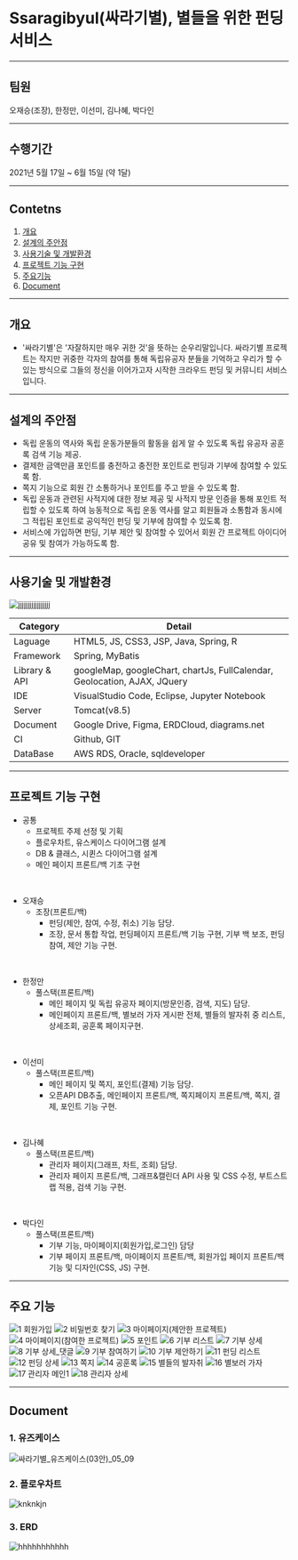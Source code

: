 # Ssaragibyul(싸라기별), 별들을 위한 펀딩 서비스
------------
## 팀원 
오재승(조장), 한정만, 이선미, 김나혜, 박다인

------------
## 수행기간
2021년 5월 17일 ~ 6월 15일 (약 1달)

------------


## Contetns

1. [개요](#개요)
2. [설계의 주안점](#설계의-주안점)
3. [사용기술 및 개발환경](#사용기술-및-개발환경)
4. [프로젝트 기능 구현](#프로젝트-기능-구현)
5. [주요기능](#주요기능)
6. [Document](#Document)

------------

## 개요
-  '싸라기별'은 '자잘하지만 매우 귀한 것'을 뜻하는 순우리말입니다. 싸라기별 프로젝트는 작지만 귀중한 각자의 참여를 통해 독립유공자 분들을 기억하고 
    우리가 할 수 있는 방식으로 그들의 정신을 이어가고자 시작한 크라우드 펀딩 및 커뮤니티 서비스입니다.
------------

## 설계의 주안점
- 독립 운동의 역사와 독립 운동가분들의 활동을 쉽게 알 수 있도록 독립 유공자 공훈록 검색 기능 제공. 
- 결제한 금액만큼 포인트를 충전하고 충전한 포인트로 펀딩과 기부에 참여할 수 있도록 함.
- 쪽지 기능으로 회원 간 소통하거나 포인트를 주고 받을 수 있도록 함.
- 독립 운동과 관련된 사적지에 대한 정보 제공 및 사적지 방문 인증을 통해 포인트 적립할 수 있도록 하여
능동적으로 독립 운동 역사를 알고 회원들과 소통함과 동시에 그 적립된 포인트로 공익적인 펀딩 및 기부에 참여할 수 있도록 함.
- 서비스에 가입하면 펀딩, 기부 제안 및 참여할 수 있어서 회원 간 프로젝트 아이디어 공유 및 참여가 가능하도록 함.

------------
## 사용기술 및 개발환경
![jjjjjjjjjjjjjjjjj](https://user-images.githubusercontent.com/42002548/121833912-6140c800-cd08-11eb-89b6-110d0871c869.png)


Category | Detail
---- | ----
Laguage | HTML5, JS, CSS3, JSP, Java, Spring, R
Framework | Spring, MyBatis
Library & API | googleMap, googleChart, chartJs, FullCalendar, Geolocation, AJAX, JQuery 
IDE | VisualStudio Code, Eclipse, Jupyter Notebook
Server | Tomcat(v8.5)
Document | Google Drive, Figma, ERDCloud, diagrams.net
CI | Github, GIT
DataBase | AWS RDS, Oracle, sqldeveloper

------------
## 프로젝트 기능 구현


- 공통
    - 프로젝트 주제 선정 및 기획 
    - 플로우차트, 유스케이스 다이어그램 설계
    - DB & 클래스, 시퀸스 다이어그램 설계
    - 메인 페이지 프론트/백 기초 구현
<br>

- 오재승
  - 조장(프론트/백)
    - 펀딩(제안, 참여, 수정, 취소) 기능 담당.
    - 조장, 문서 통합 작업, 펀딩페이지 프론트/백 기능 구현, 기부 백 보조, 펀딩 참여, 제안 기능 구현.  
<br>

- 한정만
  - 풀스택(프론트/백)
    - 메인 페이지 및 독립 유공자 페이지(방문인증, 검색, 지도) 담당.
    - 메인페이지 프론트/백, 별보러 가자 게시판 전체, 별들의 발자취 중 리스트, 상세조회, 공훈록 페이지구현.
<br>

- 이선미
  - 풀스택(프론트/백)
    - 메인 페이지 및 쪽지, 포인트(결제) 기능 담당.
    - 오픈API DB추출, 메인페이지 프론트/백, 쪽지페이지 프론트/백, 쪽지, 결제, 포인트 기능 구현. 
<br> 
   
- 김나혜
  - 풀스택(프론트/백)
    - 관리자 페이지(그래프, 차트, 조회) 담당.
    - 관리자 페이지 프론트/백, 그래프&캘린더 API 사용 및 CSS 수정, 부트스트랩 적용, 검색 기능 구현.
<br>

- 박다인
  - 풀스택(프론트/백)
    - 기부 기능, 마이페이지(회원가입,로그인) 담당
    - 기부 페이지 프론트/백, 마이페이지 프론트/백, 회원가입 페이지 프론트/백 기능 및 디자인(CSS, JS) 구현.
------------
## 주요 기능

![1  회원가입](https://user-images.githubusercontent.com/42002548/122522544-0d5c1900-d051-11eb-809b-75635e003f6d.png)
![2  비밀번호 찾기](https://user-images.githubusercontent.com/42002548/122521578-f537ca00-d04f-11eb-97b6-945fbf333d19.png)
![3  마이페이지(제안한 프로젝트)](https://user-images.githubusercontent.com/42002548/122521603-fec13200-d04f-11eb-83e7-db411dca36a0.png)
![4  마이페이지(참여한 프로젝트)](https://user-images.githubusercontent.com/42002548/122521624-0680d680-d050-11eb-8768-50a357a54972.png)
![5  포인트](https://user-images.githubusercontent.com/42002548/122521683-16001f80-d050-11eb-835e-7ffb4e846741.png)
![6  기부 리스트](https://user-images.githubusercontent.com/42002548/122521738-257f6880-d050-11eb-9acd-d62ff2e30582.png)
![7  기부 상세](https://user-images.githubusercontent.com/42002548/122521761-2c0de000-d050-11eb-8021-a061bc072b41.png)
![8  기부 상세_댓글](https://user-images.githubusercontent.com/42002548/122521792-35974800-d050-11eb-9c44-505e5356b61a.png)
![9  기부 참여하기](https://user-images.githubusercontent.com/42002548/122521815-3b8d2900-d050-11eb-8f17-a0edfd3d7cb5.png)
![10  기부 제안하기](https://user-images.githubusercontent.com/42002548/122521834-41830a00-d050-11eb-84f5-ebdc29c12b67.png)
![11 펀딩 리스트](https://user-images.githubusercontent.com/42002548/122521854-46e05480-d050-11eb-9834-29f3d373389e.JPG)
![12  펀딩 상세](https://user-images.githubusercontent.com/42002548/122521879-4e076280-d050-11eb-93a7-86af689f8562.JPG)
![13  쪽지](https://user-images.githubusercontent.com/42002548/122521902-552e7080-d050-11eb-8383-4e5062a4991d.JPG)
![14  공훈록](https://user-images.githubusercontent.com/42002548/122521961-637c8c80-d050-11eb-85ac-b3f08225b18e.JPG)
![15  별들의 발자취](https://user-images.githubusercontent.com/42002548/122521979-68414080-d050-11eb-98e6-5f49cc312b74.JPG)
![16  별보러 가자](https://user-images.githubusercontent.com/42002548/122522000-6ecfb800-d050-11eb-8037-1f58805ed320.JPG)
![17  관리자 메인1](https://user-images.githubusercontent.com/42002548/122523098-a12de500-d051-11eb-9c40-fd750ad2f5bd.png)
![18  관리자 상세](https://user-images.githubusercontent.com/42002548/122522033-78592000-d050-11eb-9b2f-2455794f8b4b.JPG)

------------
## Document
### 1. 유즈케이스
![싸라기별_유즈케이스(03안)_05_09](https://user-images.githubusercontent.com/42002548/121817298-7ba08480-ccbb-11eb-8c98-39aaa79d7cdb.png)

### 2. 플로우차트
![knknkjn](https://user-images.githubusercontent.com/42002548/121816008-28770380-ccb4-11eb-9573-ec501a98bfcf.png)

### 3. ERD
![hhhhhhhhhhh](https://user-images.githubusercontent.com/42002548/121816012-2b71f400-ccb4-11eb-84c1-7f4f2e4ccfa6.png)


